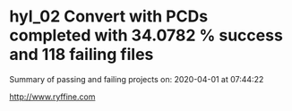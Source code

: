 # hyl_02 Convert with PCDs completed with 34.0782 % success and 118 failing files

Summary of passing and failing projects on: 2020-04-01 at 07:44:22

http://www.ryffine.com
